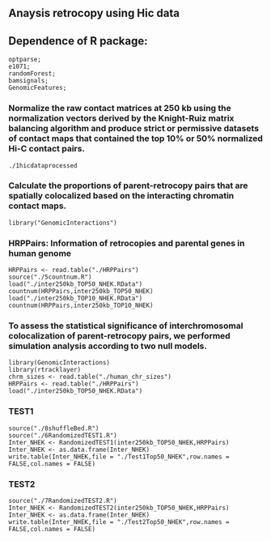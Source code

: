 ## Anaysis retrocopy using Hic data

## **Dependence of R package:**  
	
	optparse;  
	e1071;  
	randomForest;  
	bamsignals;  
	GenomicFeatures;  


### Normalize the raw contact matrices at 250 kb using the normalization vectors derived by the Knight-Ruiz matrix balancing algorithm and produce strict or permissive datasets of contact maps that contained the top 10% or 50% normalized Hi-C contact pairs.
    ./1hicdataprocessed 

### Calculate the proportions of parent-retrocopy pairs that are spatially colocalized based on the interacting chromatin contact maps.
    library("GenomicInteractions")
### HRPPairs: Information of retrocopies and parental genes in human genome
    HRPPairs <- read.table("./HRPPairs")
    source("./5countnum.R")
    load("./inter250kb_TOP50_NHEK.RData")
    countnum(HRPPairs,inter250kb_TOP50_NHEK)
    load("./inter250kb_TOP10_NHEK.RData")
    countnum(HRPPairs,inter250kb_TOP10_NHEK)
### To assess the statistical significance of interchromosomal colocalization of parent-retrocopy pairs, we performed simulation analysis according to two null models.
    library(GenomicInteractions)
    library(rtracklayer)
    chrm_sizes <- read.table("./human_chr_sizes")
    HRPPairs <- read.table("./HRPPairs")
    load("./inter250kb_TOP50_NHEK.RData")
### TEST1
    source("./8shuffleBed.R")
    source("./6RandomizedTEST1.R")
    Inter_NHEK <- RandomizedTEST1(inter250kb_TOP50_NHEK,HRPPairs)
    Inter_NHEK <- as.data.frame(Inter_NHEK)
    write.table(Inter_NHEK,file = "./Test1Top50_NHEK",row.names = FALSE,col.names = FALSE)
### TEST2
    source("./7RandomizedTEST2.R")
    Inter_NHEK <- RandomizedTEST2(inter250kb_TOP50_NHEK,HRPPairs)
    Inter_NHEK <- as.data.frame(Inter_NHEK)
    write.table(Inter_NHEK,file = "./Test2Top50_NHEK",row.names = FALSE,col.names = FALSE)
